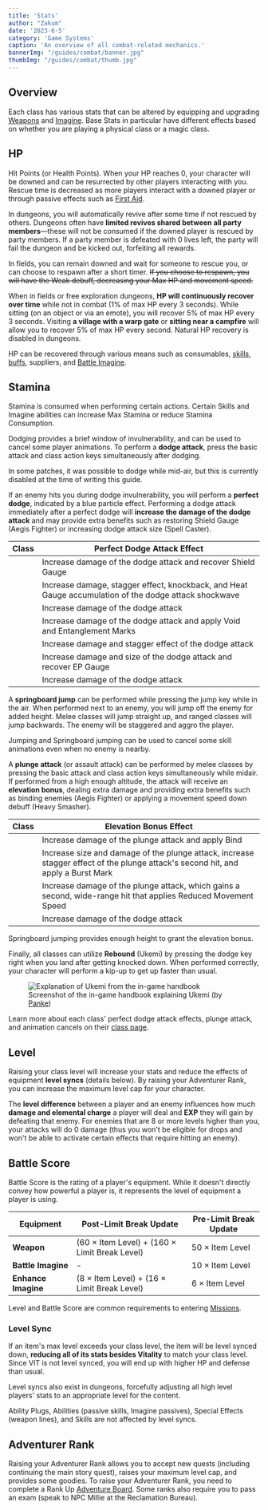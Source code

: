 ```yaml
---
title: 'Stats'
author: "Zakum"
date: '2023-6-5'
category: 'Game Systems'
caption: 'An overview of all combat-related mechanics.'
bannerImg: "/guides/combat/banner.jpg"
thumbImg: "/guides/combat/thumb.jpg"
---
```


<script>
    import StickyNote from '$lib/components/StickyNote.svelte';
    import StatsTable from '$lib/components/guides/StatsTable.svelte';
    import BaseStatsConversionTable from '$lib/components/guides/BaseStatsConversionTable.svelte';
    import LevelDifferenceTable from '$lib/components/guides/LevelDifferenceTable.svelte';
    import StaminaConsumptionTable from "$lib/components/guides/StaminaConsumptionTable.svelte";
    import AbnormalStatusesTable from "$lib/components/guides/AbnormalStatusesTable.svelte";
    import PartyChainTable from "$lib/components/guides/PartyChainTable.svelte";
    import ElementsTable from "$lib/components/guides/ElementsTable.svelte";
    import EleResistDamageTable from "$lib/components/guides/EleResistDamageTable.svelte";
    import IconMask from "$lib/components/IconMask.svelte"
    import ClassIcon from "$lib/components/ClassIcon.svelte"
    import { assetUrl } from "$lib/utils";
</script>

## Overview
Each class has various stats that can be altered by equipping and upgrading [Weapons](/guides/weapons-and-plugs) and [Imagine](/guides/imagine). Base Stats in particular have different effects based on whether you are playing a physical class or a magic class.

<StatsTable />

## HP
Hit Points (or Health Points). When your HP reaches 0, your character will be downed and can be resurrected by other players interacting with you. Rescue time is decreased as more players interact with a downed player or through passive effects such as [First Aid](/classes/6/skills#106205).

In dungeons, you will automatically revive after some time if not rescued by others. Dungeons often have **limited revives shared between all party members**—these will not be consumed if the downed player is rescued by party members. If a party member is defeated with 0 lives left, the party will fail the dungeon and be kicked out, forfeiting all rewards.

In fields, you can remain downed and wait for someone to rescue you, or can choose to respawn after a short timer. ~~If you choose to respawn, you will have the Weak debuff, decreasing your Max HP and movement speed.~~

When in fields or free exploration dungeons, **HP will continuously recover over time** while not in combat (1% of max HP every 3 seconds). While sitting (on an object or via an emote), you will recover 5% of max HP every 3 seconds. Visiting **a village with a warp gate** or **sitting near a campfire** will allow you to recover 5% of max HP every second. Natural HP recovery is disabled in dungeons.

HP can be recovered through various means such as consumables, [skills](/guides/combat#skills), [buffs](/guides/combat#buffs--debuffs), suppliers, and [Battle Imagine](/guides/imagine#battle-imagine).

## Stamina
Stamina is consumed when performing certain actions. Certain Skills and Imagine abilities can increase Max Stamina or reduce Stamina Consumption.

<StaminaConsumptionTable />

Dodging provides a brief window of invulnerability, and can be used to cancel some player animations. To perform a **dodge attack**, press the basic attack and class action keys simultaneously after dodging. 

<StickyNote type="note">
    In some patches, it was possible to dodge while mid-air, but this is currently disabled at the time of writing this guide.
</StickyNote>

If an enemy hits you during dodge invulnerability, you will perform a **perfect dodge**, indicated by a blue particle effect. Performing a dodge attack immediately after a perfect dodge will **increase the damage of the dodge attack** and may provide extra benefits such as restoring Shield Gauge (Aegis Fighter) or increasing dodge attack size (Spell Caster). 

| Class | Perfect Dodge Attack Effect |
|-------|-----------------------------|
| <ClassIcon id={12} style="background-color: var(--outline-color)" /> | Increase damage of the dodge attack and recover Shield Gauge |
| <ClassIcon id={21} style="background-color: var(--outline-color)" /> | Increase damage, stagger effect, knockback, and Heat Gauge accumulation of the dodge attack shockwave |
| <ClassIcon id={6} style="background-color: var(--outline-color)" /> | Increase damage of the dodge attack |
| <ClassIcon id={20} style="background-color: var(--outline-color)" /> | Increase damage of the dodge attack and apply Void and Entanglement Marks |
| <ClassIcon id={19} style="background-color: var(--outline-color)" /> | Increase damage and stagger effect of the dodge attack |
| <ClassIcon id={11} style="background-color: var(--outline-color)" /> | Increase damage and size of the dodge attack and recover EP Gauge |
| <ClassIcon id={7} style="background-color: var(--outline-color)" /> | Increase damage of the dodge attack |

A **springboard jump** can be performed while pressing the jump key while in the air. When performed next to an enemy, you will jump off the enemy for added height. Melee classes will jump straight up, and ranged classes will jump backwards. The enemy will be staggered and aggro the player. 

Jumping and Springboard jumping can be used to cancel some skill animations even when no enemy is nearby. 

A **plunge attack** (or assault attack) can be performed by melee classes by pressing the basic attack and class action keys simultaneously while midair. If performed from a high enough altitude, the attack will receive an **elevation bonus**, dealing extra damage and providing extra benefits such as binding enemies (Aegis Fighter) or applying a movement speed down debuff (Heavy Smasher). 

| Class | Elevation Bonus Effect |
|-------|------------------------|
| <ClassIcon id={12} style="background-color: var(--outline-color)" /> | Increase damage of the plunge attack and apply Bind |
| <ClassIcon id={20} style="background-color: var(--outline-color)" /> | Increase size and damage of the plunge attack, increase stagger effect of the plunge attack's second hit, and apply a Burst Mark |
| <ClassIcon id={19} style="background-color: var(--outline-color)" /> | Increase damage of the plunge attack, which gains a second, wide-range hit that applies Reduced Movement Speed |
| <ClassIcon id={7} style="background-color: var(--outline-color)" /> | Increase damage of the dodge attack |

<StickyNote type="tip">
    Springboard jumping provides enough height to grant the elevation bonus.
</StickyNote>

Finally, all classes can utilize **Rebound** (Ukemi) by pressing the dodge key right when you land after getting knocked down. When performed correctly, your character will perform a kip-up to get up faster than usual.

<figure>
    <img src="/guides/combat/ukemi by panke.jpg" alt="Explanation of Ukemi from the in-game handbook">
    <figcaption>Screenshot of the in-game handbook explaining Ukemi (by <a href="https://twitter.com/panke219/status/1643933953190154243" rel="noopener nofollow noreferrer" target="_blank">Panke</a>)</figcaption>
</figure>

Learn more about each class' perfect dodge attack effects, plunge attack, and animation cancels on their [class page](/classes).

## Level
Raising your class level will increase your stats and reduce the effects of equipment **level syncs** (details below). By raising your Adventurer Rank, you can increase the maximum level cap for your character.

The **level difference** between a player and an enemy influences how much **damage and elemental charge** a player will deal and **EXP** they will gain by defeating that enemy. For enemies that are 8 or more levels higher than you, your attacks will do 0 damage (thus you won't be eligible for drops and won't be able to activate certain effects that require hitting an enemy). 

<LevelDifferenceTable />

## Battle Score
Battle Score is the rating of a player's equipment. While it doesn't directly convey how powerful a player is, it represents the level of equipment a player is using.

| Equipment           | Post-Limit Break Update                       | Pre-Limit Break Update |
|---------------------|-----------------------------------------------|------------------------|
| **Weapon**          | (60 × Item Level) + (160 × Limit Break Level) | 50 × Item Level        |
| **Battle Imagine**  | -                                             | 10 × Item Level        |
| **Enhance Imagine** | (8 × Item Level) + (16 × Limit Break Level)   | 6 × Item Level         |

Level and Battle Score are common requirements to entering [Missions](/guides/missions).

### Level Sync
If an item's max level exceeds your class level, the item will be level synced down, **reducing all of its stats besides Vitality** to match your class level.
Since VIT is not level synced, you will end up with higher HP and defense than usual. 

Level syncs also exist in dungeons, forcefully adjusting all high level players' stats to an appropriate level for the content.

<StickyNote type="tip">
    Ability Plugs, Abilities (passive skills, Imagine passives), Special Effects (weapon lines), and Skills are not affected by level syncs.
</StickyNote>

## Adventurer Rank
Raising your Adventurer Rank allows you to accept new quests (including continuing the main story quest), raises your maximum level cap, and provides some goodies. To raise your Adventurer Rank, you need to complete a Rank Up [Adventure Board](/guides/adventure-boards). Some ranks also require you to pass an exam (speak to NPC Millie at the Reclamation Bureau).